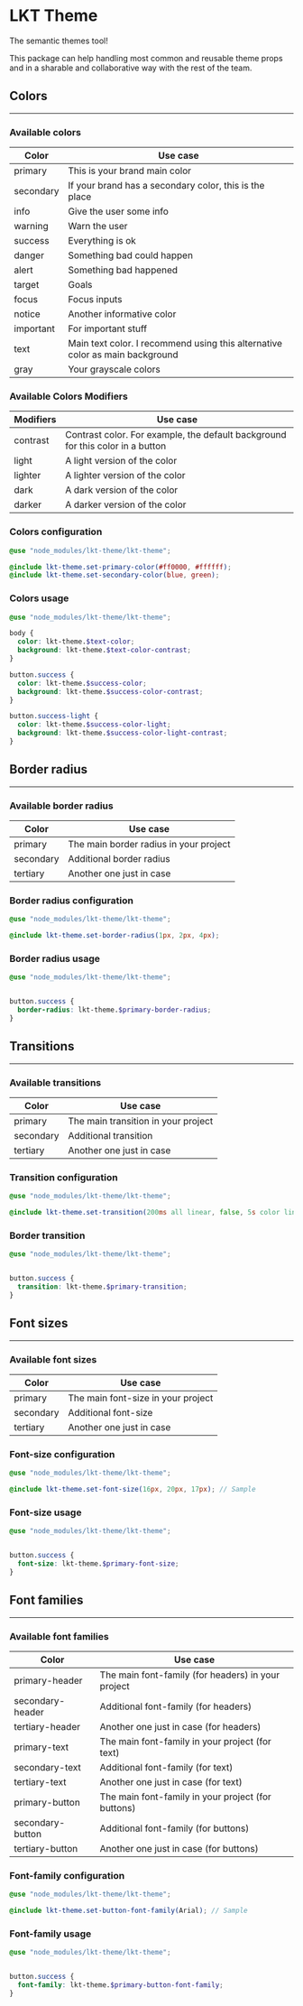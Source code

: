 # LKT Theme

The semantic themes tool!

This package can help handling most common and reusable theme props and in a sharable and collaborative way with the
rest
of the team.

## Colors

---

### Available colors

| Color     | Use case                                                                     |
|-----------|------------------------------------------------------------------------------|
| primary   | This is your brand main color                                                |
| secondary | If your brand has a secondary color, this is the place                       |
| info      | Give the user some info                                                      |
| warning   | Warn the user                                                                |
| success   | Everything is ok                                                             |
| danger    | Something bad could happen                                                   |
| alert     | Something bad happened                                                       |
| target    | Goals                                                                        |
| focus     | Focus inputs                                                                 |
| notice    | Another informative color                                                    |
| important | For important stuff                                                          |
| text      | Main text color. I recommend using this alternative color as main background |
| gray      | Your grayscale colors                                                        |

### Available Colors Modifiers

| Modifiers | Use case                                                                       |
|-----------|--------------------------------------------------------------------------------|
| contrast  | Contrast color. For example, the default background for this color in a button |
| light     | A light version of the color                                                   |
| lighter   | A lighter version of the color                                                 |
| dark      | A dark version of the color                                                    |
| darker    | A darker version of the color                                                  |

### Colors configuration

```scss
@use "node_modules/lkt-theme/lkt-theme";

@include lkt-theme.set-primary-color(#ff0000, #ffffff);
@include lkt-theme.set-secondary-color(blue, green);
```

### Colors usage

```scss
@use "node_modules/lkt-theme/lkt-theme";

body {
  color: lkt-theme.$text-color;
  background: lkt-theme.$text-color-contrast;
}

button.success {
  color: lkt-theme.$success-color;
  background: lkt-theme.$success-color-contrast;
}

button.success-light {
  color: lkt-theme.$success-color-light;
  background: lkt-theme.$success-color-light-contrast;
}
```

## Border radius

---

### Available border radius

| Color     | Use case                               |
|-----------|----------------------------------------|
| primary   | The main border radius in your project |
| secondary | Additional border radius               |
| tertiary  | Another one just in case               |

### Border radius configuration

```scss
@use "node_modules/lkt-theme/lkt-theme";

@include lkt-theme.set-border-radius(1px, 2px, 4px);
```

### Border radius usage

```scss
@use "node_modules/lkt-theme/lkt-theme";


button.success {
  border-radius: lkt-theme.$primary-border-radius;
}
```

## Transitions

---

### Available transitions

| Color     | Use case                            |
|-----------|-------------------------------------|
| primary   | The main transition in your project |
| secondary | Additional transition               |
| tertiary  | Another one just in case            |

### Transition configuration

```scss
@use "node_modules/lkt-theme/lkt-theme";

@include lkt-theme.set-transition(200ms all linear, false, 5s color linear);
```

### Border transition

```scss
@use "node_modules/lkt-theme/lkt-theme";


button.success {
  transition: lkt-theme.$primary-transition;
}
```

## Font sizes

---

### Available font sizes

| Color     | Use case                           |
|-----------|------------------------------------|
| primary   | The main font-size in your project |
| secondary | Additional font-size               |
| tertiary  | Another one just in case           |

### Font-size configuration

```scss
@use "node_modules/lkt-theme/lkt-theme";

@include lkt-theme.set-font-size(16px, 20px, 17px); // Sample
```

### Font-size usage

```scss
@use "node_modules/lkt-theme/lkt-theme";


button.success {
  font-size: lkt-theme.$primary-font-size;
}
```

## Font families

---

### Available font families

| Color            | Use case                                           |
|------------------|----------------------------------------------------|
| primary-header   | The main font-family (for headers) in your project |
| secondary-header | Additional font-family (for headers)               |
| tertiary-header  | Another one just in case (for headers)             |
| primary-text     | The main font-family in your project (for text)    |
| secondary-text   | Additional font-family (for text)                  |
| tertiary-text    | Another one just in case (for text)                |
| primary-button   | The main font-family in your project (for buttons) |
| secondary-button | Additional font-family (for buttons)               |
| tertiary-button  | Another one just in case (for buttons)             |

### Font-family configuration

```scss
@use "node_modules/lkt-theme/lkt-theme";

@include lkt-theme.set-button-font-family(Arial); // Sample
```

### Font-family usage

```scss
@use "node_modules/lkt-theme/lkt-theme";


button.success {
  font-family: lkt-theme.$primary-button-font-family;
}
```